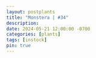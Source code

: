 ```yaml
---
layout: postplants
title: "Monstera | #34"
description: 
date: 2024-05-21 12:00:00 -0700
categories: [plants]
tags: [instock]
pin: true
---
```

